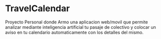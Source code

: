 # TravelCalendar
Proyecto Personal donde Armo una aplicacion web/movil que permite analizar mediante inteligencia artificial tu pasaje de colectivo y colocar un aviso en tu calendario automaticamente con los detalles del mismo.
